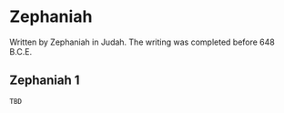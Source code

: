 # Zephaniah

Written by Zephaniah in Judah. The writing was completed before 648 B.C.E.

## Zephaniah 1

```
TBD
```


